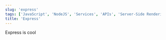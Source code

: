 ```yaml
---
slug: 'express'
tags: ['JavaScript', 'NodeJS', 'Services', 'APIs', 'Server-Side Rendering', 'Back End']
title: 'Express'
---
```


Express is cool